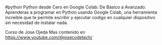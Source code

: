#python
Python desde Cero en Google Colab: De Básico a Avanzado.
Aprenderas a programar en Python usando Google Colab, una herramienta increible que te permite
escribir y ejecutar codigo en cualquier dispositivo sin necesidad de instalar nada.

Curso de Jose Ojeda
Mas contenido en https://www.youtube.com/@josecodetech/
